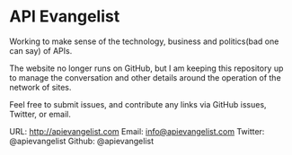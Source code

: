# API Evangelist 

Working to make sense of the technology, business and politics(bad one can say) of APIs.

The website no longer runs on GitHub, but I am keeping this repository up to manage the conversation and other details around the operation of the network of sites.

Feel free to submit issues, and contribute any links via GitHub issues, Twitter, or email.

URL: http://apievangelist.com Email: info@apievangelist.com Twitter: @apievangelist Github: @apievangelist
